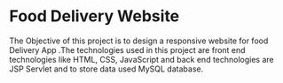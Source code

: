 # Food Delivery Website
The Objective of this project is to design a responsive website for food Delivery App .The technologies used in this project are front end technologies like HTML, CSS, JavaScript and back end technologies are JSP Servlet and to store data used MySQL database.
